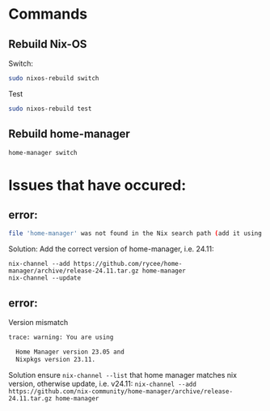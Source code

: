 # Commands
## Rebuild Nix-OS
Switch:
```sh
sudo nixos-rebuild switch
```
Test
```sh
sudo nixos-rebuild test
```

## Rebuild home-manager
```sh
home-manager switch
```

# Issues that have occured:
## error:
```sh
file 'home-manager' was not found in the Nix search path (add it using $NIX_PATH or -I)
```
Solution:
Add the correct version of home-manager, i.e. 24.11:
```
nix-channel --add https://github.com/rycee/home-manager/archive/release-24.11.tar.gz home-manager
nix-channel --update
```

## error:
Version mismatch
```sh
trace: warning: You are using

  Home Manager version 23.05 and
  Nixpkgs version 23.11.
```
Solution ensure ``nix-channel --list`` that home manager matches nix version, otherwise update, i.e. v24.11:
``nix-channel --add https://github.com/nix-community/home-manager/archive/release-24.11.tar.gz home-manager``

